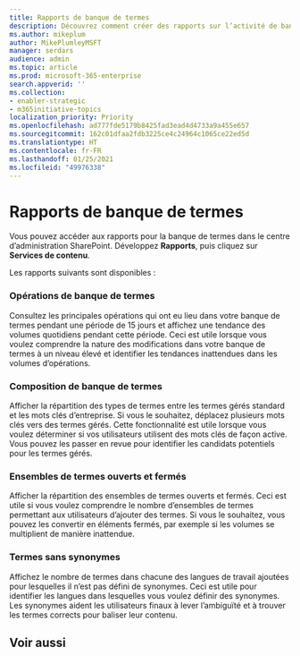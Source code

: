 ```yaml
---
title: Rapports de banque de termes
description: Découvrez comment créer des rapports sur l’activité de banque de termes
ms.author: mikeplum
author: MikePlumleyMSFT
manager: serdars
audience: admin
ms.topic: article
ms.prod: microsoft-365-enterprise
search.appverid: ''
ms.collection:
- enabler-strategic
- m365initiative-topics
localization_priority: Priority
ms.openlocfilehash: ad777fde5179b8425fad3ead4d4733a9a455e657
ms.sourcegitcommit: 162c01dfaa2fdb3225ce4c24964c1065ce22ed5d
ms.translationtype: HT
ms.contentlocale: fr-FR
ms.lasthandoff: 01/25/2021
ms.locfileid: "49976338"
---
```

# <a name="term-store-reports"></a>Rapports de banque de termes

Vous pouvez accéder aux rapports pour la banque de termes dans le centre d’administration SharePoint. Développez **Rapports**, puis cliquez sur **Services de contenu**.

Les rapports suivants sont disponibles :

### <a name="term-store-operations"></a>Opérations de banque de termes

Consultez les principales opérations qui ont eu lieu dans votre banque de termes pendant une période de 15 jours et affichez une tendance des volumes quotidiens pendant cette période. Ceci est utile lorsque vous voulez comprendre la nature des modifications dans votre banque de termes à un niveau élevé et identifier les tendances inattendues dans les volumes d’opérations. 

### <a name="term-store-composition"></a>Composition de banque de termes

Afficher la répartition des types de termes entre les termes gérés standard et les mots clés d’entreprise. Si vous le souhaitez, déplacez plusieurs mots clés vers des termes gérés. Cette fonctionnalité est utile lorsque vous voulez déterminer si vos utilisateurs utilisent des mots clés de façon active. Vous pouvez les passer en revue pour identifier les candidats potentiels pour les termes gérés.

### <a name="open-and-closed-term-sets"></a>Ensembles de termes ouverts et fermés

Afficher la répartition des ensembles de termes ouverts et fermés. Ceci est utile si vous voulez comprendre le nombre d’ensembles de termes permettant aux utilisateurs d’ajouter des termes. Si vous le souhaitez, vous pouvez les convertir en éléments fermés, par exemple si les volumes se multiplient de manière inattendue. 

### <a name="terms-without-synonyms"></a>Termes sans synonymes

Affichez le nombre de termes dans chacune des langues de travail ajoutées pour lesquelles il n’est pas défini de synonymes. Ceci est utile pour identifier les langues dans lesquelles vous voulez définir des synonymes. Les synonymes aident les utilisateurs finaux à lever l’ambiguïté et à trouver les termes corrects pour baliser leur contenu.

## <a name="see-also"></a>Voir aussi



  






